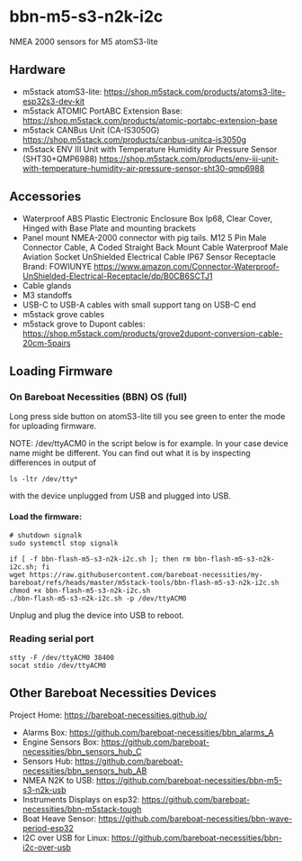 # bbn-m5-s3-n2k-i2c
NMEA 2000 sensors for M5 atomS3-lite

## Hardware

- m5stack atomS3-lite: https://shop.m5stack.com/products/atoms3-lite-esp32s3-dev-kit
- m5stack ATOMIC PortABC Extension Base: https://shop.m5stack.com/products/atomic-portabc-extension-base
- m5stack CANBus Unit (CA-IS3050G) https://shop.m5stack.com/products/canbus-unitca-is3050g
- m5stack ENV III Unit with Temperature Humidity Air Pressure Sensor (SHT30+QMP6988)  https://shop.m5stack.com/products/env-iii-unit-with-temperature-humidity-air-pressure-sensor-sht30-qmp6988

## Accessories

- Waterproof ABS Plastic Electronic Enclosure Box Ip68, Clear Cover, Hinged with Base Plate and mounting brackets
- Panel mount NMEA-2000 connector with pig tails. M12 5 Pin Male Connector Cable, A Coded Straight Back Mount Cable
Waterproof Male Aviation Socket UnShielded Electrical Cable IP67 Sensor Receptacle Brand: FOWIUNYE https://www.amazon.com/Connector-Waterproof-UnShielded-Electrical-Receptacle/dp/B0CB6SCTJ1
- Cable glands
- M3 standoffs
- USB-C to USB-A cables with small support tang on USB-C end
- m5stack grove cables
- m5stack grove to Dupont cables: https://shop.m5stack.com/products/grove2dupont-conversion-cable-20cm-5pairs

## Loading Firmware

### On Bareboat Necessities (BBN) OS (full)

Long press side button on atomS3-lite till you see green to enter the mode for uploading firmware.

NOTE: /dev/ttyACM0 in the script below is for example. In your case device name might be different. You can find out what it is by
inspecting differences in output of 

```
ls -ltr /dev/tty*
```

with the device unplugged from USB and plugged into USB.


#### Load the firmware:

````
# shutdown signalk
sudo systemctl stop signalk

if [ -f bbn-flash-m5-s3-n2k-i2c.sh ]; then rm bbn-flash-m5-s3-n2k-i2c.sh; fi
wget https://raw.githubusercontent.com/bareboat-necessities/my-bareboat/refs/heads/master/m5stack-tools/bbn-flash-m5-s3-n2k-i2c.sh
chmod +x bbn-flash-m5-s3-n2k-i2c.sh
./bbn-flash-m5-s3-n2k-i2c.sh -p /dev/ttyACM0

````

Unplug and plug the device into USB to reboot.

### Reading serial port

````
stty -F /dev/ttyACM0 38400
socat stdio /dev/ttyACM0
````

## Other Bareboat Necessities Devices

Project Home: https://bareboat-necessities.github.io/

- Alarms Box: https://github.com/bareboat-necessities/bbn_alarms_A
- Engine Sensors Box: https://github.com/bareboat-necessities/bbn_sensors_hub_C
- Sensors Hub: https://github.com/bareboat-necessities/bbn_sensors_hub_AB
- NMEA N2K to USB: https://github.com/bareboat-necessities/bbn-m5-s3-n2k-usb
- Instruments Displays on esp32: https://github.com/bareboat-necessities/bbn-m5stack-tough
- Boat Heave Sensor: https://github.com/bareboat-necessities/bbn-wave-period-esp32
- I2C over USB for Linux: https://github.com/bareboat-necessities/bbn-i2c-over-usb

